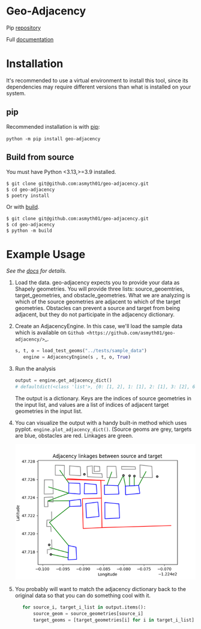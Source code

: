 # Geo-Adjacency
Pip [repository](https://pypi.org/project/geo-adjacency/)

Full [documentation](https://asmyth01.github.io/geo-adjacency/index.html)

# Installation
It's recommended to use a virtual environment to install this tool, since its dependencies may 
require different versions than what is installed on your system.

## pip
Recommended installation is with [pip](https://pypi.org/project/pip/):

```python -m pip install geo-adjacency```

## Build from source
You must have Python <3.13,>=3.9 installed.
```
$ git clone git@github.com:asmyth01/geo-adjacency.git
$ cd geo-adjacency
$ poetry install
```
Or with [build](https://pypa-build.readthedocs.io/en/latest/).
```
$ git clone git@github.com:asmyth01/geo-adjacency.git
$ cd geo-adjacency
$ python -m build
```

# Example Usage
_See the [docs](https://asmyth01.github.io/geo-adjacency/index.html) for details._

1.  Load the data. geo-adjacency expects you to provide your data as Shapely geometries. You will provide three lists: source_geoemtries, target_geometries, and obstacle_geometries. What we are analyzing is which of the source geometries are adjacent to which of the target geometries. Obstacles can prevent a source and target from being adjacent, but they do not participate in the adjacency dictionary.
2. Create an AdjacencyEngine. In this case, we'll load the sample data which is available on `Github <https://github.com/asmyth01/geo-adjacency/>`_.

   ```python
   s, t, o = load_test_geoms("../tests/sample_data")
      engine = AdjacencyEngine(s , t, o, True)
   ```
3. Run the analysis
      ```python
      output = engine.get_adjacency_dict()
      # defaultdict(<class 'list'>, {0: [1, 2], 1: [1], 2: [1], 3: [2], 6: [1], 7: [1]})
      ```

    The output is a dictionary. Keys are the indices of source geometries in the input list, and values are a list of indices of adjacent target geometries in the input list.

4. You can visualize the output with a handy built-in method which uses pyplot.
   `engine.plot_adjacency_dict()`. (Source geoms are grey, targets are blue, obstacles are red. Linkages are green.

   ![adjancency diagram](docs/images/adjacency_with_segmentation.png) 

5.  You probably will want to match the adjacency dictionary back to the original data so that you can do something cool with it.
```python
      for source_i, target_i_list in output.items():
          source_geom = source_geometries[source_i]
          target_geoms = [target_geometries[i] for i in target_i_list]
```

